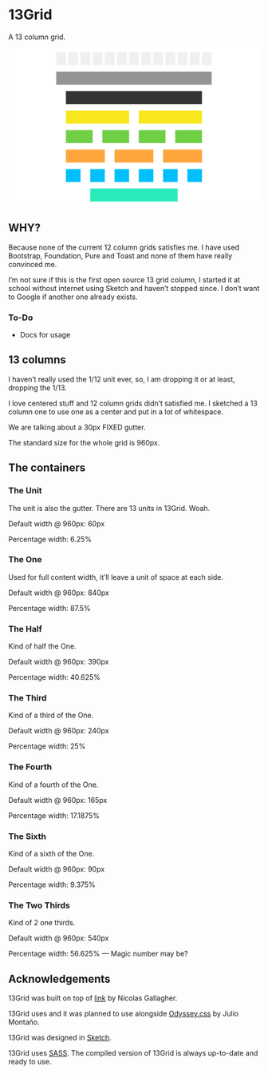 # 13Grid

A 13 column grid.

![Screenshot Clean](/images/13Grid.png)



## WHY?

Because none of the current 12 column grids satisfies me. I have used Bootstrap, Foundation, Pure and Toast and none of them have really convinced me.

I’m not sure if this is the first open source 13 grid column, I started it at school without internet using Sketch and haven’t stopped since. I don’t want to Google if another one already exists.

### To-Do

- Docs for usage



## 13 columns

I haven’t really used the 1/12 unit ever, so, I am dropping it or at least, dropping the 1/13.

I love centered stuff and 12 column grids didn’t satisfied me. I sketched a 13 column one to use one as a center and put in a lot of whitespace.

We are talking about a 30px FIXED gutter.

The standard size for the whole grid is 960px.

## The containers

### The Unit

The unit is also the gutter. There are 13 units in 13Grid. Woah.

Default width @ 960px: 60px

Percentage width: 6.25%

### The One

Used for full content width, it’ll leave a unit of space at each side.

Default width @ 960px: 840px

Percentage width: 87.5%

### The Half

Kind of half the One.

Default width @ 960px: 390px

Percentage width: 40.625%

### The Third

Kind of a third of the One.

Default width @ 960px: 240px

Percentage width: 25%

### The Fourth

Kind of a fourth of the One.

Default width @ 960px: 165px

Percentage width: 17.1875%

### The Sixth

Kind of a sixth of the One.

Default width @ 960px: 90px

Percentage width: 9.375%

### The Two Thirds

Kind of 2 one thirds.

Default width @ 960px: 540px

Percentage width: 56.625% — Magic number may be?







## Acknowledgements

13Grid was built on top of [link](https://github.com/necolas/normalize.css/) by Nicolas Gallagher. 

13Grid uses and it was planned to use alongside [Odyssey.css](https://github.com/Jmz7v/Odyssey.scss) by Julio Montaño. 

13Grid was designed in [Sketch](http://bohemiancoding.com/sketch/).

13Grid uses [SASS](http://sass-lang.com). The compiled version of 13Grid is always up-to-date and ready to use.